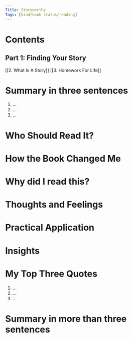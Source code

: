 ```yaml
---
Title: Storyworthy
Tags: [kind/book status/reading] 
---
```


# Contents
## Part 1: Finding Your Story
[[2. What Is A Story]]
[[3. Homework For Life]]

# Summary in three sentences
1. ...
2. ...
3. ...

# Who Should Read It?


# How the Book Changed Me


# Why did I read this?


# Thoughts and Feelings


# Practical Application


# Insights


# My Top Three Quotes
1. ...
2. ...
3. ...

# Summary in more than three sentences

